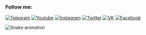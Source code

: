 <!--
### Hi there 👋
-->

<!--
**frogy9cat/frogy9cat** is a ✨ _special_ ✨ repository because its `README.md` (this file) appears on your GitHub profile.

Here are some ideas to get you started:

- 🔭 I’m currently working on ...
- 🌱 I’m currently learning ...
- 👯 I’m looking to collaborate on ...
- 🤔 I’m looking for help with ...
- 💬 Ask me about ...
- 📫 How to reach me: ...
- 😄 Pronouns: ...
- ⚡ Fun fact: ...
-->

### Follow me:
[![Telegram](https://img.shields.io/badge/-Telegram-090909?style=for-the-badge&logo=telegram&logoColor=E54C21)](https://t.me/frogy_cat)
[![Youtube](https://img.shields.io/badge/-YouTube-090909?style=for-the-badge&logo=YouTube&logoColor=FF0000)](https://www.youtube.com/@casper-4188)
[![Instagram](https://img.shields.io/badge/-Instagram-090909?style=for-the-badge&logo=instagram&logoColor=B4068E)](https://www.instagram.com/casper._.rzeek)
[![Twitter](https://img.shields.io/badge/-Twitter-090909?style=for-the-badge&logo=twitter&logoColor=1C9DEB)](https://www.twitter.com/Ryan_Bruno9)
[![VK](https://img.shields.io/badge/-Vk-090909?style=for-the-badge&logo=vk&logoColor=4F7DB3)](https://www.vk.com)
[![Facebook](https://img.shields.io/badge/-Facebook-090909?style=for-the-badge&logo=facebook&logoColor=1195F5)](https://www.facebook.com)

![Snake animation](https://github.com/mirsaid-mirzohidov/mirsaid-mirzohidov/blob/output/github-contribution-grid-snake.svg)
